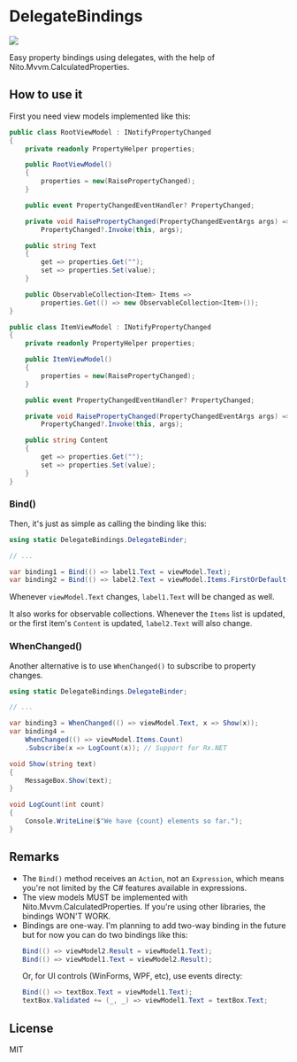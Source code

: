 # DelegateBindings
<a href="https://www.nuget.org/packages/DelegateBindings"><img src="https://img.shields.io/nuget/v/DelegateBindings" /></a>

Easy property bindings using delegates, with the help of
Nito.Mvvm.CalculatedProperties.

## How to use it

First you need view models implemented like this:

```csharp
public class RootViewModel : INotifyPropertyChanged
{
	private readonly PropertyHelper properties;

	public RootViewModel()
	{
		properties = new(RaisePropertyChanged);
	}

	public event PropertyChangedEventHandler? PropertyChanged;

	private void RaisePropertyChanged(PropertyChangedEventArgs args) =>
		PropertyChanged?.Invoke(this, args);

	public string Text
	{
		get => properties.Get("");
		set => properties.Set(value);
	}

	public ObservableCollection<Item> Items =>
		properties.Get(() => new ObservableCollection<Item>());
}

public class ItemViewModel : INotifyPropertyChanged
{
	private readonly PropertyHelper properties;

	public ItemViewModel()
	{
		properties = new(RaisePropertyChanged);
	}

	public event PropertyChangedEventHandler? PropertyChanged;

	private void RaisePropertyChanged(PropertyChangedEventArgs args) =>
		PropertyChanged?.Invoke(this, args);

	public string Content
	{
		get => properties.Get("");
		set => properties.Set(value);
	}
}
```

### Bind()

Then, it's just as simple as calling the binding like this:

```csharp
using static DelegateBindings.DelegateBinder;

// ...

var binding1 = Bind(() => label1.Text = viewModel.Text);
var binding2 = Bind(() => label2.Text = viewModel.Items.FirstOrDefault()?.Content);
```

Whenever `viewModel.Text` changes, `label1.Text` will be changed as well.

It also works for observable collections. Whenever the `Items` list is updated,
or the first item's `Content` is updated, `label2.Text` will also change.

### WhenChanged()

Another alternative is to use `WhenChanged()` to subscribe to property changes.

```csharp
using static DelegateBindings.DelegateBinder;

// ...

var binding3 = WhenChanged(() => viewModel.Text, x => Show(x));
var binding4 =
	WhenChanged(() => viewModel.Items.Count)
	.Subscribe(x => LogCount(x)); // Support for Rx.NET

void Show(string text)
{
	MessageBox.Show(text);
}

void LogCount(int count)
{
	Console.WriteLine($"We have {count} elements so far.");
}
```

## Remarks

* The `Bind()` method receives an `Action`, not an `Expression`, which means
  you're not limited by the C# features available in expressions.
* The view models MUST be implemented with Nito.Mvvm.CalculatedProperties. If
  you're using other libraries, the bindings WON'T WORK.
* Bindings are one-way. I'm planning to add two-way binding in the future but
  for now you can do two bindings like this:
  ```csharp
  Bind(() => viewModel2.Result = viewModel1.Text);
  Bind(() => viewModel1.Text = viewModel2.Result);
  ```
  Or, for UI controls (WinForms, WPF, etc), use events directy:
  ```csharp
  Bind(() => textBox.Text = viewModel1.Text);
  textBox.Validated += (_, _) => viewModel1.Text = textBox.Text;
  ```

## License

MIT
